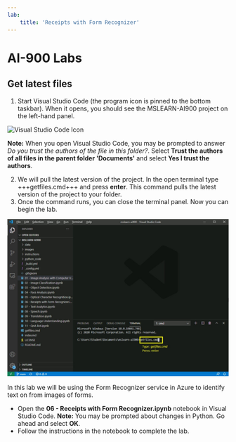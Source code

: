```yaml
---
lab:
    title: 'Receipts with Form Recognizer'
---
```


# AI-900 Labs
## Get latest files

1.  Start Visual Studio Code (the program icon is pinned to the bottom taskbar). When it opens, you should see the MSLEARN-AI900 project on the left-hand panel.

![Visual Studio Code Icon](./images/vscode.jpg)

  **Note:** When you open Visual Studio Code, you may be prompted to answer _Do you trust the authors of the file in this folder?_. Select **Trust the authors of all files in the parent folder 'Documents'** and select **Yes I trust the authors**.

2.  We will pull the latest version of the project. In the open terminal type +++getfiles.cmd+++ and press **enter**. This command pulls the latest version of the project to your folder. 
3.  Once the command runs, you can close the terminal panel. Now you can begin the lab. 

![Support image for using terminal in Visual Studio Code.](./images/terminal_support1.jpg)

In this lab we will be using the Form Recognizer service in Azure to identify text on from images of forms.

-  Open the **06 - Receipts with Form Recognizer.ipynb** notebook in Visual Studio Code. 
    **Note:** You may be prompted about changes in Python. Go ahead and select **OK**.
-  Follow the instructions in the notebook to complete the lab.
